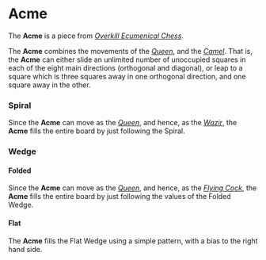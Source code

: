 # Acme

The **Acme** is a piece from [*Overkill Ecumenical
Chess*](#chess-v:rules/overkill-ecumenical-chess).

The **Acme** combines the movements of the
[*Queen*](queen.html), and the [*Camel*](camel.html). That is, 
the **Acme** can either slide an unlimited number of unoccupied
squares in each of the eight main directions (orthogonal and
diagonal), or leap to a square which is three squares away in
one orthogonal direction, and one square away in the other.

### Spiral

Since the **Acme** can move as the [*Queen*](queen.html), and hence,
as the [*Wazir*](wazir.html), the **Acme** fills the entire 
board by just following the Spiral.

### Wedge

#### Folded

Since the **Acme** can move as the [*Queen*](queen.html), and hence,
as the [*Flying Cock*](flying_cock.html), the **Acme** fills the entire 
board by just following the values of the Folded Wedge.

#### Flat

The **Acme** fills the Flat Wedge using a simple pattern, with a
bias to the right hand side.

<div class = 'trapped' data-piece = 'acme'></div>
<div class = 'boxset'  data-sets  = 'overkill_ecumenical_chess'></div>
